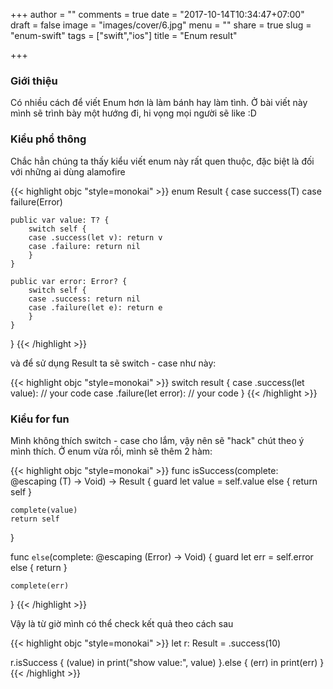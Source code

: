 +++
author = ""
comments = true
date = "2017-10-14T10:34:47+07:00"
draft = false
image = "images/cover/6.jpg"
menu = ""
share = true
slug = "enum-swift"
tags = ["swift","ios"]
title = "Enum result"

+++

### Giới thiệu

Có nhiều cách để viết Enum hơn là làm bánh hay làm tình. Ở bài viết này mình sẽ trình bày một hướng đi, hi vọng mọi người sẽ like :D

### Kiểu phổ thông

Chắc hẳn chúng ta thấy kiểu viết enum này rất quen thuộc, đặc biệt là đối với những ai dùng alamofire

{{< highlight objc "style=monokai" >}}
enum Result<T> {
    case success(T)
    case failure(Error)
    
    public var value: T? {
        switch self {
        case .success(let v): return v
        case .failure: return nil
        }
    }
    
    public var error: Error? {
        switch self {
        case .success: return nil
        case .failure(let e): return e
        }
    }
}
{{< /highlight >}}

và để sử dụng Result ta sẽ switch - case như này:

{{< highlight objc "style=monokai" >}}
switch result {
case .success(let value):
 	// your code
case .failure(let error):
	// your code
}
{{< /highlight >}}


### Kiểu for fun

Mình không thích switch - case cho lắm, vậy nên sẽ "hack" chút theo ý mình thích.
Ở enum vừa rồi, mình sẽ thêm 2 hàm:

{{< highlight objc "style=monokai" >}}
func isSuccess(complete: @escaping (T) -> Void) -> Result<T> {
    guard let value = self.value else {
        return self
    }
    
    complete(value)
    return self
}

func `else`(complete: @escaping (Error) -> Void) {
    guard let err = self.error else {
        return
    }
    
    complete(err)
}
{{< /highlight >}}


Vậy là từ giờ mình có thể check kết quả theo cách sau

{{< highlight objc "style=monokai" >}}
let r: Result<Int> = .success(10)

r.isSuccess { (value) in
    print("show value:", value)
}.else { (err) in
    print(err)
}
{{< /highlight >}}

